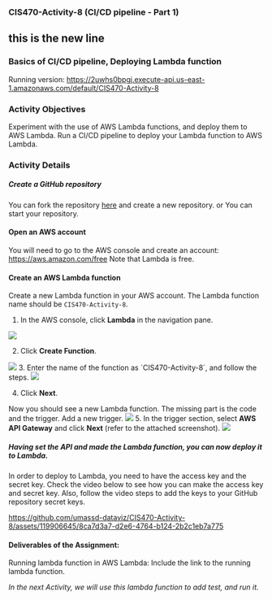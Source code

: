 ### CIS470-Activity-8 (CI/CD pipeline - Part 1)
## this is the new line

### Basics of CI/CD pipeline, Deploying Lambda function
Running version: https://2uwhs0bpgj.execute-api.us-east-1.amazonaws.com/default/CIS470-Activity-8

### Activity Objectives

Experiment with the use of AWS Lambda functions, and deploy them to AWS Lambda.
Run a CI/CD pipeline to deploy your Lambda function to AWS Lambda.

### Activity Details

##### Create a GitHub repository
You can fork the repository [here](https://github.com/umassd-dataviz/CIS470-Activity-8) and create a new repository. or You can start your repository.

#### Open an AWS account
You will need to go to the AWS console and create an account: https://aws.amazon.com/free
Note that Lambda  is free.

#### Create an AWS Lambda function
Create a new Lambda function in your AWS account. The Lambda function name should be `CIS470-Activity-8`.
1. In the AWS console, click **Lambda** in the navigation pane.

<img src="./imgs/Lambda1.png">

2. Click **Create Function**.
<img src="./imgs/Lambda2.png">
3. Enter the name of the function as `CIS470-Activity-8`, and follow the steps.
<img src="./imgs/Lambda3.png">

4. Click **Next**.

Now you should see a new Lambda function. The missing part is the code and the trigger.
Add a new trigger.
<img src="./imgs/Lambda4.png">
5. In the trigger section, select **AWS API Gateway** and click **Next** (refer to the attached screenshot).
<img src="./imgs/Lambda5.png">

##### Having set the API and made the Lambda function, you can now deploy it to Lambda.
In order to deploy to Lambda, you need to  have the access key and the secret key.
Check the video below to see how you can make the access key and secret key. Also, follow the video steps to add the keys to your GitHub repository secret keys.


https://github.com/umassd-dataviz/CIS470-Activity-8/assets/119906645/8ca7d3a7-d2e6-4764-b124-2b2c1eb7a775


#### Deliverables of the Assignment:

Running lambda function in AWS Lambda: Include the link to the running lambda function.

<i> In the next Activity, we will use this lambda function to add test, and run it. </i>
